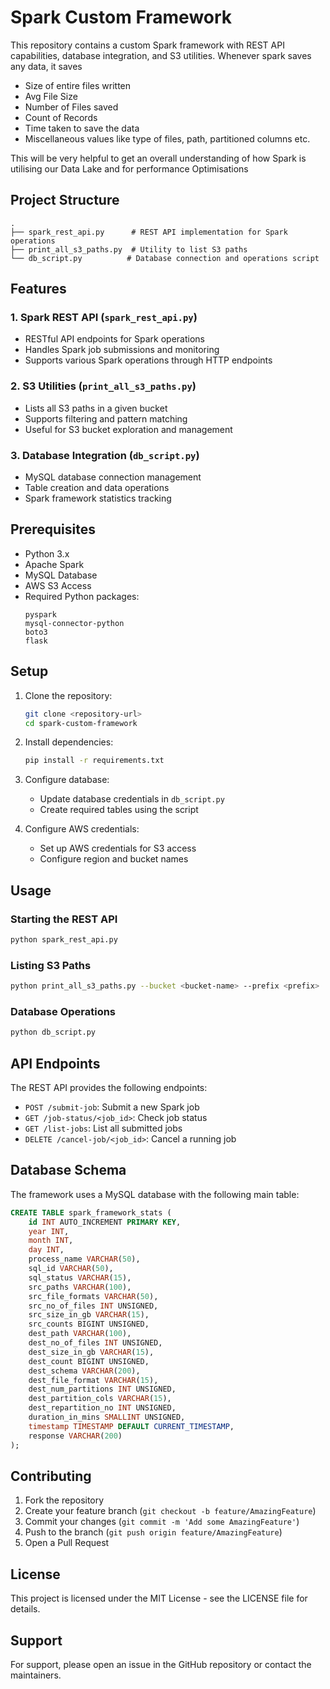 # Spark Custom Framework

This repository contains a custom Spark framework with REST API capabilities, database integration, and S3 utilities.
Whenever spark saves any data, it saves
  - Size of entire files written
  - Avg File Size
  - Number of Files saved
  - Count of Records 
  - Time taken to save the data
  - Miscellaneous values like type of files, path, partitioned columns etc.

This will be very helpful to get an overall understanding of how Spark is utilising our Data Lake and for performance Optimisations

## Project Structure

```
.
├── spark_rest_api.py      # REST API implementation for Spark operations
├── print_all_s3_paths.py  # Utility to list S3 paths
└── db_script.py          # Database connection and operations script
```

## Features

### 1. Spark REST API (`spark_rest_api.py`)
- RESTful API endpoints for Spark operations
- Handles Spark job submissions and monitoring
- Supports various Spark operations through HTTP endpoints

### 2. S3 Utilities (`print_all_s3_paths.py`)
- Lists all S3 paths in a given bucket
- Supports filtering and pattern matching
- Useful for S3 bucket exploration and management

### 3. Database Integration (`db_script.py`)
- MySQL database connection management
- Table creation and data operations
- Spark framework statistics tracking

## Prerequisites

- Python 3.x
- Apache Spark
- MySQL Database
- AWS S3 Access
- Required Python packages:
  ```
  pyspark
  mysql-connector-python
  boto3
  flask
  ```

## Setup

1. Clone the repository:
   ```bash
   git clone <repository-url>
   cd spark-custom-framework
   ```

2. Install dependencies:
   ```bash
   pip install -r requirements.txt
   ```

3. Configure database:
   - Update database credentials in `db_script.py`
   - Create required tables using the script

4. Configure AWS credentials:
   - Set up AWS credentials for S3 access
   - Configure region and bucket names

## Usage

### Starting the REST API
```bash
python spark_rest_api.py
```

### Listing S3 Paths
```bash
python print_all_s3_paths.py --bucket <bucket-name> --prefix <prefix>
```

### Database Operations
```bash
python db_script.py
```

## API Endpoints

The REST API provides the following endpoints:

- `POST /submit-job`: Submit a new Spark job
- `GET /job-status/<job_id>`: Check job status
- `GET /list-jobs`: List all submitted jobs
- `DELETE /cancel-job/<job_id>`: Cancel a running job

## Database Schema

The framework uses a MySQL database with the following main table:

```sql
CREATE TABLE spark_framework_stats (
    id INT AUTO_INCREMENT PRIMARY KEY,
    year INT,
    month INT,
    day INT,
    process_name VARCHAR(50),
    sql_id VARCHAR(50),
    sql_status VARCHAR(15),
    src_paths VARCHAR(100),
    src_file_formats VARCHAR(50),
    src_no_of_files INT UNSIGNED,
    src_size_in_gb VARCHAR(15),
    src_counts BIGINT UNSIGNED,
    dest_path VARCHAR(100),
    dest_no_of_files INT UNSIGNED,
    dest_size_in_gb VARCHAR(15),
    dest_count BIGINT UNSIGNED,
    dest_schema VARCHAR(200),
    dest_file_format VARCHAR(15),
    dest_num_partitions INT UNSIGNED,
    dest_partition_cols VARCHAR(15),
    dest_repartition_no INT UNSIGNED,
    duration_in_mins SMALLINT UNSIGNED,
    timestamp TIMESTAMP DEFAULT CURRENT_TIMESTAMP,
    response VARCHAR(200)
);
```

## Contributing

1. Fork the repository
2. Create your feature branch (`git checkout -b feature/AmazingFeature`)
3. Commit your changes (`git commit -m 'Add some AmazingFeature'`)
4. Push to the branch (`git push origin feature/AmazingFeature`)
5. Open a Pull Request

## License

This project is licensed under the MIT License - see the LICENSE file for details.

## Support

For support, please open an issue in the GitHub repository or contact the maintainers. 